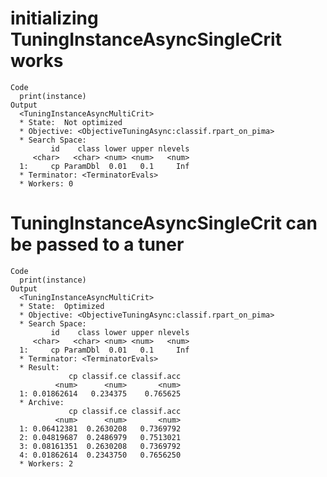 # initializing TuningInstanceAsyncSingleCrit works

    Code
      print(instance)
    Output
      <TuningInstanceAsyncMultiCrit>
      * State:  Not optimized
      * Objective: <ObjectiveTuningAsync:classif.rpart_on_pima>
      * Search Space:
             id    class lower upper nlevels
         <char>   <char> <num> <num>   <num>
      1:     cp ParamDbl  0.01   0.1     Inf
      * Terminator: <TerminatorEvals>
      * Workers: 0

# TuningInstanceAsyncSingleCrit can be passed to a tuner

    Code
      print(instance)
    Output
      <TuningInstanceAsyncMultiCrit>
      * State:  Optimized
      * Objective: <ObjectiveTuningAsync:classif.rpart_on_pima>
      * Search Space:
             id    class lower upper nlevels
         <char>   <char> <num> <num>   <num>
      1:     cp ParamDbl  0.01   0.1     Inf
      * Terminator: <TerminatorEvals>
      * Result:
                 cp classif.ce classif.acc
              <num>      <num>       <num>
      1: 0.01862614   0.234375    0.765625
      * Archive:
                 cp classif.ce classif.acc
              <num>      <num>       <num>
      1: 0.06412381  0.2630208   0.7369792
      2: 0.04819687  0.2486979   0.7513021
      3: 0.08161351  0.2630208   0.7369792
      4: 0.01862614  0.2343750   0.7656250
      * Workers: 2


